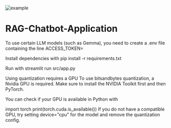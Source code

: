 ![example](https://github.com/user-attachments/assets/20796816-1fda-4bfa-b7e8-9685d1d2d442)
# RAG-Chatbot-Application

To use certain LLM models (such as Gemma), you need to create a .env file containing the line ACCESS_TOKEN=<your hugging face token>

Install dependencies with pip install -r requirements.txt

Run with streamlit run src/app.py

Using quantization requires a GPU
To use bitsandbytes quantization, a Nvidia GPU is required. Make sure to install the NVIDIA Toolkit first and then PyTorch.

You can check if your GPU is available in Python with

import torch
print(torch.cuda.is_available())
If you do not have a compatible GPU, try setting device="cpu" for the model and remove the quantization config.
